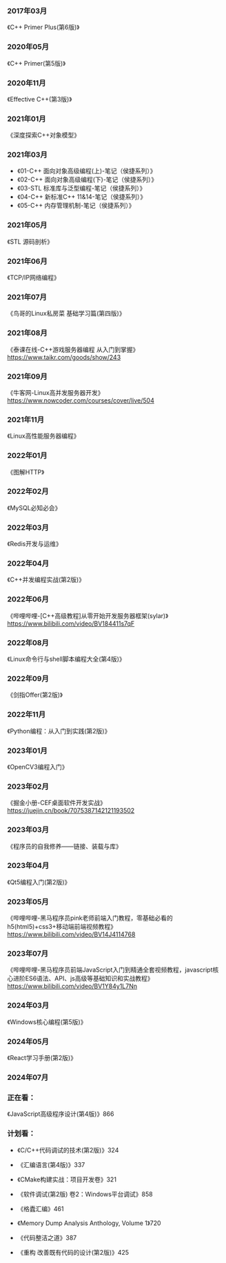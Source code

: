 
### 2017年03月
《C++ Primer Plus(第6版)》

###  2020年05月
《C++ Primer(第5版)》

### 2020年11月
《Effective C++(第3版)》

### 2021年01月
《深度探索C++对象模型》

### 2021年03月
- 《01-C++ 面向对象高级编程(上)-笔记（侯捷系列）》
- 《02-C++ 面向对象高级编程(下)-笔记（侯捷系列）》
- 《03-STL 标准库与泛型编程-笔记（侯捷系列）》
- 《04-C++ 新标准C++ 11&14-笔记（侯捷系列）》
- 《05-C++ 内存管理机制-笔记（侯捷系列）》

### 2021年05月
《STL 源码剖析》

### 2021年06月
《TCP/IP网络编程》

### 2021年07月
《鸟哥的Linux私房菜 基础学习篇(第四版)》

### 2021年08月
《泰课在线-C++游戏服务器编程 从入门到掌握》https://www.taikr.com/goods/show/243

### 2021年09月
《牛客网-Linux高并发服务器开发》https://www.nowcoder.com/courses/cover/live/504

### 2021年11月
《Linux高性能服务器编程》

### 2022年01月
《图解HTTP》

### 2022年02月
《MySQL必知必会》

### 2022年03月
《Redis开发与运维》

### 2022年04月
《C++并发编程实战(第2版)》

### 2022年06月
《哔哩哔哩-[C++高级教程]从零开始开发服务器框架(sylar)》https://www.bilibili.com/video/BV184411s7qF

### 2022年08月
《Linux命令行与shell脚本编程大全(第4版)》

### 2022年09月
《剑指Offer(第2版)》

### 2022年11月
《Python编程：从入门到实践(第2版)》

### 2023年01月
《OpenCV3编程入门》

### 2023年02月
《掘金小册-CEF桌面软件开发实战》https://juejin.cn/book/7075387142121193502

### 2023年03月
《程序员的自我修养——链接、装载与库》

### 2023年04月
《Qt5编程入门(第2版)》

### 2023年05月
《哔哩哔哩-黑马程序员pink老师前端入门教程，零基础必看的h5(html5)+css3+移动端前端视频教程》https://www.bilibili.com/video/BV14J4114768

### 2023年07月
《哔哩哔哩-黑马程序员前端JavaScript入门到精通全套视频教程，javascript核心进阶ES6语法、API、js高级等基础知识和实战教程》https://www.bilibili.com/video/BV1Y84y1L7Nn

### 2024年03月
《Windows核心编程(第5版)》

### 2024年05月
《React学习手册(第2版)》

### 2024年07月


### 正在看：
《JavaScript高级程序设计(第4版)》866

### 计划看：
- 《C/C++代码调试的技术(第2版)》324
- 《汇编语言(第4版)》337
- 《CMake构建实战：项目开发卷》321


- 《软件调试(第2版) 卷2：Windows平台调试》858
- 《格蠹汇编》461
- 《Memory Dump Analysis Anthology, Volume 1》720
- 《代码整洁之道》387
- 《重构 改善既有代码的设计(第2版)》425

